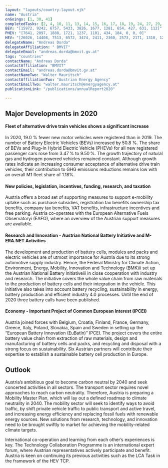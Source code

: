 ```yaml
---
layout: "layouts/country-layout.njk"
name: "Austria"
onGoings: [1, 30, 41]
completedTasks: [2, 4, 10, 11, 13, 14, 15, 16, 17, 18, 19, 24, 27, 29, 33, 35]
BEV: "[15972, 9242, 6757, 5433, 3826, 1677, 1281, 654, 427, 631, 112]"
PHEV: "[7641, 2097, 1888, 1721, 1237, 1101, 434, 184, 0, 0, 0]"
HEV: "[26026, 14408, 7513, 6572, 3474, 2411, 2360, 2573, 2171, 1310, 1248]"
delegateName: "Andreas Dorda"
delegateAffiliation: " BMVIT"
delegateEmail: "andreas.dorda@bmvit.gv.at"
tags: "countries"
contactName: "​​​​​​Andreas Dorda"
contactAffiliation: "BMVIT"
contactEmail: "andreas.dorda@bmvit.gv.at"
contactNameTwo: "​​​​​​Walter Mauritsch"
contactAffiliationTwo: "Austrian Energy Agency"
contactEmailTwo: "walter.mauritsch@energyagency.at"
publicationLink: "/publications/annualReport2020"

---
```

## Major Developments in 2020
#### Fleet of alternative drive train vehicles shows a significant increase 
In 2020, 19.0 % fewer new motor vehicles were registered than in 2019. The number of Battery Electric Vehicles (BEVs) increased by 50.8 %. The share of BEVs and Plug-In Hybrid Electric Vehicle (PHEVs) for all new registered passenger cars rose from 3.47 % to 9.50 %. The growth trajectory of natural gas and hydrogen powered vehicles remained constant. Although growth rates indicate an increasing consumer acceptance of alternative drive train vehicles, their contribution to GHG emissions reductions remains low with an overall M1 fleet share of 1.18%. 
#### New policies, legislation, incentives, funding, research, and taxation 
Austria offers a broad set of supporting measures to support e-mobility uptake such as purchase subsidies, registration tax benefits ownership tax benefits, company tax benefits, VAT benefits, infrastructure incentives and free parking. Austria co-operates with the European Alternative Fuels Observatoryi (EAFO), where an overview of the Austrian support measures are available. 
#### Research and Innovation - Austrian National Battery Initiative and M-ERA.NET Activities  
The development and production of battery cells, modules and packs and electric vehicles are of utmost importance for Austria due to its strong automotive supply industry. Hence, the Federal Ministry for Climate Action, Environment, Energy, Mobility, Innovation and Technology (BMK)ii set up the Austrian National Battery Initiativeiii in close cooperation with industry and research. The initiative covers the whole value chain from raw materials to the production of battery cells and their integration in the vehicle. This initiative also takes into account battery recycling, sustainability in energy, battery production and efficient industry 4.0 processes. Until the end of 2020 three battery calls have been published.  

#### Economy - Important Project of Common European Interest (IPCEI) 
Austria joined forces with Belgium, Croatia, Finland, France, Germany, Greece, Italy, Poland, Slovakia, Spain and Sweden in setting up the “European Battery Innovation (EuBatIn)” IPCEI. The project covers the entire battery value chain from extraction of raw materials, design and manufacturing of battery cells and packs, and recycling and disposal with a strong focus on sustainability. Six Austrian partners will contribute their expertise to establish a sustainable battery cell production in Europe. 

## Outlook
Austria’s ambitious goal to become carbon neutral by 2040 and seek concerted activities in all sectors. The transport sector requires novel approaches to reach carbon neutrality. Therefore, Austria is preparing a Mobility Master Plan, which will lay out a defined roadmap to climate neutrality in 2040. The mobility sector will seek to identify ways to avoid traffic, by shift private vehicle traffic to public transport and active travel, and increasing energy efficiency and replacing fossil fuels with renewable energy sources. New solutions from research, technology, and innovation need to be brought swiftly to market for achieving the mobility-related climate targets.  

International co-operation and learning from each other’s experiences is key. The Technology Collaboration Programme is an international expert forum, where Austrian representatives actively participate and benefit. Austria is keen on continuing its previous activities such as the LCA Task in the framework of the HEV TCP. 


